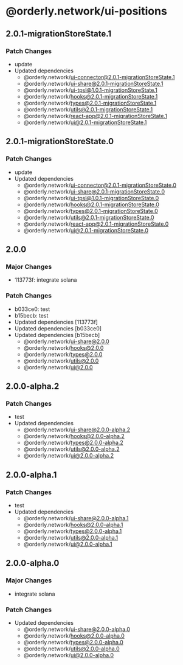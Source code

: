# @orderly.network/ui-positions

## 2.0.1-migrationStoreState.1

### Patch Changes

- update
- Updated dependencies
  - @orderly.network/ui-connector@2.0.1-migrationStoreState.1
  - @orderly.network/ui-share@2.0.1-migrationStoreState.1
  - @orderly.network/ui-tpsl@1.0.1-migrationStoreState.1
  - @orderly.network/hooks@2.0.1-migrationStoreState.1
  - @orderly.network/types@2.0.1-migrationStoreState.1
  - @orderly.network/utils@2.0.1-migrationStoreState.1
  - @orderly.network/react-app@2.0.1-migrationStoreState.1
  - @orderly.network/ui@2.0.1-migrationStoreState.1

## 2.0.1-migrationStoreState.0

### Patch Changes

- update
- Updated dependencies
  - @orderly.network/ui-connector@2.0.1-migrationStoreState.0
  - @orderly.network/ui-share@2.0.1-migrationStoreState.0
  - @orderly.network/ui-tpsl@1.0.1-migrationStoreState.0
  - @orderly.network/hooks@2.0.1-migrationStoreState.0
  - @orderly.network/types@2.0.1-migrationStoreState.0
  - @orderly.network/utils@2.0.1-migrationStoreState.0
  - @orderly.network/react-app@2.0.1-migrationStoreState.0
  - @orderly.network/ui@2.0.1-migrationStoreState.0

## 2.0.0

### Major Changes

- 113773f: integrate solana

### Patch Changes

- b033ce0: test
- b15becb: test
- Updated dependencies [113773f]
- Updated dependencies [b033ce0]
- Updated dependencies [b15becb]
  - @orderly.network/ui-share@2.0.0
  - @orderly.network/hooks@2.0.0
  - @orderly.network/types@2.0.0
  - @orderly.network/utils@2.0.0
  - @orderly.network/ui@2.0.0

## 2.0.0-alpha.2

### Patch Changes

- test
- Updated dependencies
  - @orderly.network/ui-share@2.0.0-alpha.2
  - @orderly.network/hooks@2.0.0-alpha.2
  - @orderly.network/types@2.0.0-alpha.2
  - @orderly.network/utils@2.0.0-alpha.2
  - @orderly.network/ui@2.0.0-alpha.2

## 2.0.0-alpha.1

### Patch Changes

- test
- Updated dependencies
  - @orderly.network/ui-share@2.0.0-alpha.1
  - @orderly.network/hooks@2.0.0-alpha.1
  - @orderly.network/types@2.0.0-alpha.1
  - @orderly.network/utils@2.0.0-alpha.1
  - @orderly.network/ui@2.0.0-alpha.1

## 2.0.0-alpha.0

### Major Changes

- integrate solana

### Patch Changes

- Updated dependencies
  - @orderly.network/ui-share@2.0.0-alpha.0
  - @orderly.network/hooks@2.0.0-alpha.0
  - @orderly.network/types@2.0.0-alpha.0
  - @orderly.network/utils@2.0.0-alpha.0
  - @orderly.network/ui@2.0.0-alpha.0
